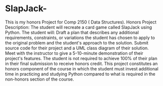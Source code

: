 # SlapJack-
This is my honors Project for Comp 2150 ( Data Structures). 
Honors Project Description: 
The student will recreate a card game called SlapJack using Python.
The student will:
Draft a plan that describes any additional requirements, constraints, or variations the student has chosen to apply to the original problem and the student's approach to the solution.
Submit source code for their project and a UML class diagram of their solution.
Meet with the instructor to give a 5-10-minute demonstration of their project's features.
The student is not required to achieve 100% of their plan in their final submission to receive honors credit.
This project constitutes an honors component of the course in which the student must invest additional time in practicing and studying Python compared to what is required in the non-honors section of the course.
